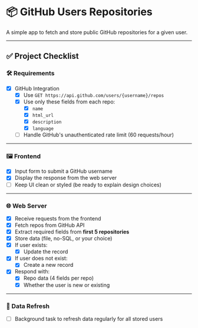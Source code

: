# 📦 GitHub Users Repositories

A simple app to fetch and store public GitHub repositories for a given user.

---

## ✅ Project Checklist

### 🛠 Requirements

- [x] GitHub Integration  
  - [x] Use `GET https://api.github.com/users/{username}/repos`
  - [x] Use only these fields from each repo:
    - [x] `name`
    - [x] `html_url`
    - [x] `description`
    - [x] `language`
  - [ ] Handle GitHub's unauthenticated rate limit (60 requests/hour)

---

### 🖼 Frontend

- [x] Input form to submit a GitHub username
- [x] Display the response from the web server
- [ ] Keep UI clean or styled (be ready to explain design choices)

---

### 🌐 Web Server

- [x] Receive requests from the frontend
- [x] Fetch repos from GitHub API
- [x] Extract required fields from **first 5 repositories**
- [x] Store data (file, no-SQL, or your choice)
- [x] If user exists:
  - [x] Update the record  
- [x] If user does not exist:
  - [x] Create a new record
- [x] Respond with:
  - [x] Repo data (4 fields per repo)
  - [x] Whether the user is new or existing

---

### 🔁 Data Refresh

- [ ] Background task to refresh data regularly for all stored users
